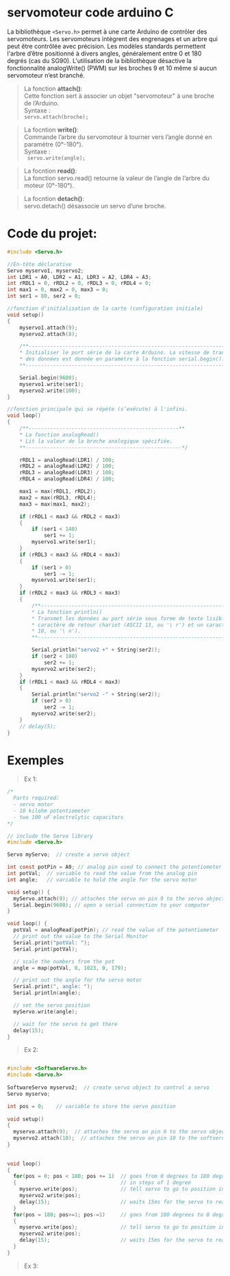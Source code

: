 # servomoteur code arduino C



                                                                                        
  La bibliothèque `<Servo.h>` permet à une carte Arduino de contrôler des servomoteurs. Les servomoteurs intègrent des engrenages et un arbre qui peut être contrôlée avec précision. Les modèles standards permettent l'arbre d’être positionné à divers angles, 
  généralement entre 0 et 180 degrés (cas du SG90). L'utilisation de la bibliothèque désactive la fonctionnalité analogWrite() (PWM) sur les broches 9 et 10 même si aucun servomoteur n’est branché.                                                       
                                                                                         
  > La fonction **attach()**:                                                               
  Cette fonction sert à associer un objet "servomoteur" à une broche de l’Arduino.       
  Syntaxe :   
   `servo.attach(broche); `                                                 
                                                                                         
  > La focntion **write()**:                                                                
  Commande l’arbre du servomoteur à tourner vers l’angle donné en paramètre (0°-180°).   
  Syntaxe :   
  ` servo.write(angle);`                                                       
                                                                                         
  > La focntion **read()**:                                                                 
  La fonction servo.read() retourne la valeur de l’angle de l’arbre du moteur (0°-180°). 
                                                                                         
  > La focntion **detach()**:                                                               
  servo.detach() désassocie un servo d’une broche.                                       
                                                                                        
# Code du projet:
```c
#include <Servo.h>

//En-tête déclarative
Servo myservo1, myservo2;
int LDR1 = A0, LDR2 = A1, LDR3 = A2, LDR4 = A3;
int rRDL1 = 0, rRDL2 = 0, rRDL3 = 0, rRDL4 = 0;
int max1 = 0, max2 = 0, max3 = 0;
int ser1 = 80, ser2 = 0;

//fonction d'initialisation de la carte (configuration initiale)
void setup()
{
    myservo1.attach(9);
    myservo2.attach(8);

    /**--------------------------------------------------------------------------**
    * Initialiser le port série de la carte Arduino. La vitesse de transmission
    * des données est donnée en paramètre à la fonction serial.begin().
    **---------------------------------------------------------------------------*/

    Serial.begin(9600);
    myservo1.write(ser1);
    myservo2.write(100);
}

//fonction principale qui se répète (s’exécute) à l'infini.
void loop()
{
    /**-------------------------------------------------**
    * La fonction analogRead()
    * Lit la valeur de la broche analogique spécifiée.
    **---------------------------------------------------*/

    rRDL1 = analogRead(LDR1) / 100;
    rRDL2 = analogRead(LDR2) / 100;
    rRDL3 = analogRead(LDR3) / 100;
    rRDL4 = analogRead(LDR4) / 100;

    max1 = max(rRDL1, rRDL2);
    max2 = max(rRDL3, rRDL4);
    max3 = max(max1, max2);

    if (rRDL1 < max3 && rRDL2 < max3)
    {
        if (ser1 < 140)
            ser1 += 1;
        myservo1.write(ser1);
    }
    if (rRDL3 < max3 && rRDL4 < max3)
    {
        if (ser1 > 0)
            ser1 -= 1;
        myservo1.write(ser1);
    }
    if (rRDL2 < max3 && rRDL3 < max3)
    {   
        /**---------------------------------------------------------------------------------------------**
        * La fonction println()
        * Transmet les données au port série sous forme de texte lisible ASCII suivie d'un
        * caractère de retour chariot (ASCII 13, ou '\ r') et un caractère de nouvelle ligne (ASCII
        * 10, ou '\ n').
        **----------------------------------------------------------------------------------------------*/

        Serial.println("servo2 +" + String(ser2));
        if (ser2 < 180)
            ser2 += 1;
        myservo2.write(ser2);
    }
    if (rRDL1 < max3 && rRDL4 < max3)
    {
        Serial.println("servo2 -" + String(ser2));
        if (ser2 > 0)
            ser2 -= 1;
        myservo2.write(ser2);
    }
    // delay(5);
}
```

# Exemples

> Ex 1:

```c
/*
  Parts required:
  - servo motor
  - 10 kilohm potentiometer
  - two 100 uF electrolytic capacitors
*/

// include the Servo library
#include <Servo.h>

Servo myServo;  // create a servo object

int const potPin = A0; // analog pin used to connect the potentiometer
int potVal;  // variable to read the value from the analog pin
int angle;   // variable to hold the angle for the servo motor

void setup() {
  myServo.attach(9); // attaches the servo on pin 9 to the servo object
  Serial.begin(9600); // open a serial connection to your computer
}

void loop() {
  potVal = analogRead(potPin); // read the value of the potentiometer
  // print out the value to the Serial Monitor
  Serial.print("potVal: ");
  Serial.print(potVal);

  // scale the numbers from the pot
  angle = map(potVal, 0, 1023, 0, 179);

  // print out the angle for the servo motor
  Serial.print(", angle: ");
  Serial.println(angle);

  // set the servo position
  myServo.write(angle);

  // wait for the servo to get there
  delay(15);
}

```

> Ex 2:

```c

#include <SoftwareServo.h> 
#include <Servo.h> 
 
SoftwareServo myservo2;  // create servo object to control a servo 
Servo myservo;

int pos = 0;    // variable to store the servo position 
 
void setup() 
{ 
  myservo.attach(9);  // attaches the servo on pin 9 to the servo object
  myservo2.attach(10);  // attaches the servo on pin 10 to the softservo object 
} 
 
 
void loop() 
{ 
  for(pos = 0; pos < 180; pos += 1)  // goes from 0 degrees to 180 degrees 
  {                                  // in steps of 1 degree 
    myservo.write(pos);              // tell servo to go to position in variable 'pos'
    myservo2.write(pos); 
    delay(15);                       // waits 15ms for the servo to reach the position 
  } 
  for(pos = 180; pos>=1; pos-=1)     // goes from 180 degrees to 0 degrees 
  {                                
    myservo.write(pos);              // tell servo to go to position in variable 'pos'
    myservo2.write(pos); 
    delay(15);                       // waits 15ms for the servo to reach the position 
  } 
} 
```

> Ex 3:

```c

```
